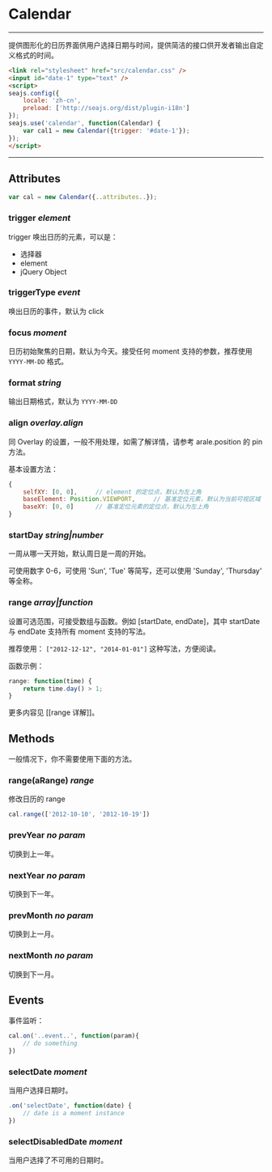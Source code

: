 # Calendar

-------------

提供图形化的日历界面供用户选择日期与时间，提供简洁的接口供开发者输出自定义格式的时间。

`````html
<link rel="stylesheet" href="src/calendar.css" />
<input id="date-1" type="text" />
<script>
seajs.config({
    locale: 'zh-cn',
    preload: ['http://seajs.org/dist/plugin-i18n']
});
seajs.use('calendar', function(Calendar) {
    var cal1 = new Calendar({trigger: '#date-1'});
});
</script>
`````

------------


## Attributes

```javascript
var cal = new Calendar({..attributes..});
```


### trigger *element*

trigger 唤出日历的元素，可以是：

- 选择器
- element
- jQuery Object


### triggerType *event*

唤出日历的事件，默认为 click

### focus *moment*

日历初始聚焦的日期，默认为今天。接受任何 moment 支持的参数，推荐使用 ``YYYY-MM-DD`` 格式。

### format *string*

输出日期格式，默认为 ``YYYY-MM-DD``

### align *overlay.align*

同 Overlay 的设置，一般不用处理，如需了解详情，请参考 arale.position 的 pin 方法。

基本设置方法：

```javascript
{
    selfXY: [0, 0],     // element 的定位点，默认为左上角
    baseElement: Position.VIEWPORT,     // 基准定位元素，默认为当前可视区域
    baseXY: [0, 0]      // 基准定位元素的定位点，默认为左上角
}
```

### startDay *string|number*

一周从哪一天开始，默认周日是一周的开始。

可使用数字 0-6，可使用 'Sun', 'Tue' 等简写，还可以使用 'Sunday', 'Thursday' 等全称。

### range *array|function*

设置可选范围，可接受数组与函数。例如 [startDate, endDate]，其中 startDate 与 endDate 支持所有 moment 支持的写法。

推荐使用： ``["2012-12-12", "2014-01-01"]`` 这种写法，方便阅读。

函数示例：

```javascript
range: function(time) {
    return time.day() > 1;
}
```

更多内容见 [[range 详解]]。 


## Methods

一般情况下，你不需要使用下面的方法。

### range(aRange) *range*

修改日历的 range

```javascript
cal.range(['2012-10-10', '2012-10-19'])
```

### prevYear *no param*

切换到上一年。

### nextYear *no param*

切换到下一年。

### prevMonth *no param*

切换到上一月。

### nextMonth *no param*

切换到下一月。


## Events

事件监听：

```javascript
cal.on('..event..', function(param){
    // do something
})
```

### selectDate *moment*

当用户选择日期时。

```javascript
.on('selectDate', function(date) {
    // date is a moment instance
})
```

### selectDisabledDate *moment*

当用户选择了不可用的日期时。
